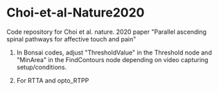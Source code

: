 # Choi-et-al-Nature2020
Code repository for Choi et al. nature. 2020 paper "Parallel ascending spinal pathways for affective touch and pain"

1) In Bonsai codes, adjust "ThresholdValue" in the Threshold node and "MinArea" in the FindContours node depending on video capturing setup/conditions. 

2) For RTTA and opto_RTPP
